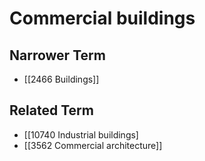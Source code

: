 # Commercial buildings  

## Narrower Term

- [[2466 Buildings]]  

## Related Term

- [[10740 Industrial buildings]
- [[3562 Commercial architecture]]  

